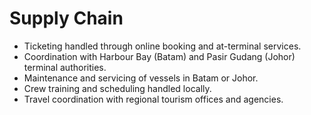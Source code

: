 # Supply Chain

- Ticketing handled through online booking and at-terminal services.
- Coordination with Harbour Bay (Batam) and Pasir Gudang (Johor) terminal authorities.
- Maintenance and servicing of vessels in Batam or Johor.
- Crew training and scheduling handled locally.
- Travel coordination with regional tourism offices and agencies.
